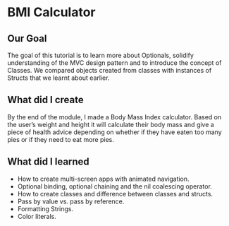 #  BMI Calculator

## Our Goal

The goal of this tutorial is to learn more about Optionals, solidify understanding of the MVC design pattern and to introduce the concept of Classes. We compared objects created from classes with instances of Structs that we learnt about earlier.

## What did I create

By the end of the module, I made a Body Mass Index calculator. Based on the user’s weight and height it will calculate their body mass and give a piece of health advice depending on whether if they have eaten too many pies or if they need to eat more pies.

## What did I learned

* How to create multi-screen apps with animated navigation.
* Optional binding, optional chaining and the nil coalescing operator.
* How to create classes and difference between classes and structs. 
* Pass by value vs. pass by reference. 
* Formatting Strings. 
* Color literals.

